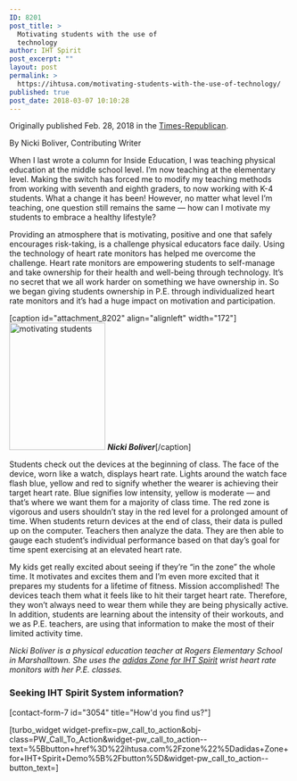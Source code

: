 ```yaml
---
ID: 8201
post_title: >
  Motivating students with the use of
  technology
author: IHT Spirit
post_excerpt: ""
layout: post
permalink: >
  https://ihtusa.com/motivating-students-with-the-use-of-technology/
published: true
post_date: 2018-03-07 10:10:28
---
```

Originally published Feb. 28, 2018 in the <a href="http://www.timesrepublican.com/opinion/columnists/2018/02/motivating-students-with-the-use-of-technology/" target="_blank" rel="nofollow noopener">Times-Republican</a>.

By Nicki Boliver, Contributing Writer

When I last wrote a column for Inside Education, I was teaching physical education at the middle school level. I’m now teaching at the elementary level. Making the switch has forced me to modify my teaching methods from working with seventh and eighth graders, to now working with K-4 students. What a change it has been! However, no matter what level I’m teaching, one question still remains the same — how can I motivate my students to embrace a healthy lifestyle?

Providing an atmosphere that is motivating, positive and one that safely encourages risk-taking, is a challenge physical educators face daily. Using the technology of heart rate monitors has helped me overcome the challenge. Heart rate monitors are empowering students to self-manage and take ownership for their health and well-being through technology. It’s no secret that we all work harder on something we have ownership in. So we began giving students ownership in P.E. through individualized heart rate monitors and it’s had a huge impact on motivation and participation.

[caption id="attachment_8202" align="alignleft" width="172"]<a href="https://ihtusa.com/wp-content/uploads/2018/03/IDNUMBER_Nicole_Boliver_B011FB2E6E194.jpg"><img class="wp-image-8202 size-full" src="https://ihtusa.com/wp-content/uploads/2018/03/IDNUMBER_Nicole_Boliver_B011FB2E6E194.jpg" alt="motivating students" width="172" height="228" /></a> <em><strong>Nicki Boliver</strong></em>[/caption]

<!--more-->Students check out the devices at the beginning of class. The face of the device, worn like a watch, displays heart rate. Lights around the watch face flash blue, yellow and red to signify whether the wearer is achieving their target heart rate. Blue signifies low intensity, yellow is moderate — and that’s where we want them for a majority of class time. The red zone is vigorous and users shouldn’t stay in the red level for a prolonged amount of time. When students return devices at the end of class, their data is pulled up on the computer. Teachers then analyze the data. They are then able to gauge each student’s individual performance based on that day’s goal for time spent exercising at an elevated heart rate.

My kids get really excited about seeing if they’re “in the zone” the whole time. It motivates and excites them and I’m even more excited that it prepares my students for a lifetime of fitness. Mission accomplished! The devices teach them what it feels like to hit their target heart rate. Therefore, they won’t always need to wear them while they are being physically active. In addition, students are learning about the intensity of their workouts, and we as P.E. teachers, are using that information to make the most of their limited activity time.

<em>Nicki Boliver is a physical education teacher at Rogers Elementary School in Marshalltown. She uses the <a href="http://ihtusa.com/zone">adidas Zone for IHT Spirit</a> wrist heart rate monitors with her P.E. classes.</em>
<h3 class="article-newsletter-signup">Seeking IHT Spirit System information?</h3>
<p class="article-newsletter-signup">[contact-form-7 id="3054" title="How'd you find us?"]</p>
[turbo_widget widget-prefix=pw_call_to_action&obj-class=PW_Call_To_Action&widget-pw_call_to_action--text=%5Bbutton+href%3D%22ihtusa.com%2Fzone%22%5Dadidas+Zone+for+IHT+Spirit+Demo%5B%2Fbutton%5D&widget-pw_call_to_action--button_text=]